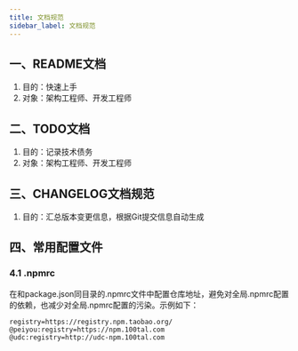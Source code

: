 ```yaml
---
title: 文档规范
sidebar_label: 文档规范
---
```


## 一、README文档

1. 目的：快速上手
2. 对象：架构工程师、开发工程师


## 二、TODO文档

1. 目的：记录技术债务
2. 对象：架构工程师、开发工程师


## 三、CHANGELOG文档规范

1. 目的：汇总版本变更信息，根据Git提交信息自动生成


## 四、常用配置文件
### 4.1 .npmrc
在和package.json同目录的.npmrc文件中配置仓库地址，避免对全局.npmrc配置的依赖，也减少对全局.npmrc配置的污染。示例如下：
```shell
registry=https://registry.npm.taobao.org/
@peiyou:registry=https://npm.100tal.com
@udc:registry=http://udc-npm.100tal.com
```
